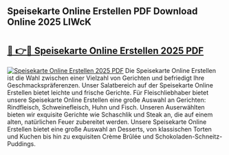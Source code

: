 ## Speisekarte Online Erstellen PDF Download Online 2025 LlWcK

# <h2><a href="http://gceeba.nevu.top/?p=Speisekarte+Online+Erstellen">🔗 👉🔴 Speisekarte Online Erstellen 2025 PDF</a></h2>

[![Speisekarte Online Erstellen 2025 PDF](https://i.imgur.com/dBaPXMq.png)](http://gceeba.nevu.top/?p=Speisekarte+Online+Erstellen)
Die Speisekarte Online Erstellen ist die Wahl zwischen einer Vielzahl von Gerichten und befriedigt Ihre Geschmackspräferenzen. Unser Salatbereich auf der Speisekarte Online Erstellen bietet leichte und frische Gerichte. Für Fleischliebhaber bietet unsere Speisekarte Online Erstellen eine große Auswahl an Gerichten: Rindfleisch, Schweinefleisch, Huhn und Fisch. Unseren Auserwählten bieten wir exquisite Gerichte wie Schaschlik und Steak an, die auf einem alten, natürlichen Feuer zubereitet werden. Unsere Speisekarte Online Erstellen bietet eine große Auswahl an Desserts, von klassischen Torten und Kuchen bis hin zu exquisiten Crème Brûlée und Schokoladen-Schneitz-Puddings.

